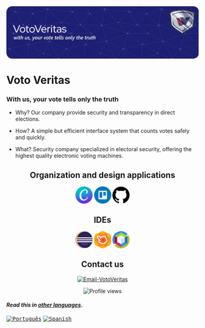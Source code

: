 <img align= "center" alt="VotoVeritas-Banner" src="https://github.com/VotoVeritas/VotoVeritas/blob/main/Imagens/EnglishBanner.png">

# Voto Veritas
### With us, your vote tells only the truth

- Why? Our company provide security and transparency in direct elections.

- How? A simple but efficient interface system that counts votes safely and quickly.

- What? Security company specialized in electoral security, offering the highest quality electronic voting machines.

<div align="center">
  
## Organization and design applications

<img align= "center" alt="VotoVeritas-Canva" height="45" width="45" src="https://github.com/VotoVeritas/VotoVeritas/blob/main/Imagens/Canva.png">
<img align= "center" alt="VotoVeritas-Trello" height="45" width="45" src="https://github.com/VotoVeritas/VotoVeritas/blob/main/Imagens/Trello.png">
<img align= "center" alt="VotoVeritas-Github" height="45" width="45" src="https://github.com/VotoVeritas/VotoVeritas/blob/main/Imagens/GitHub.png">

## IDEs
<img align= "center" alt="VotoVeritas-Eclipse" height="45" width="45" src="https://github.com/VotoVeritas/VotoVeritas/blob/main/Imagens/Eclipse.png">
<img align= "center" alt="VotoVeritas-SceneB" height="45" width="45" src="https://github.com/VotoVeritas/VotoVeritas/blob/main/Imagens/SceneB.png">
<img align= "center" alt="VotoVeritas-NetBeans" height="45" width="45" src="https://github.com/VotoVeritas/VotoVeritas/blob/main/Imagens/Netbeans.png">

## Contact us

  <a target="_blank" href="mailto:votoveritas@gmail.com"> <img height="30" width="120" alt="Email-VotoVeritas" src="https://img.shields.io/badge/Gmail-D14836?style=for-the-badge&logo=gmail&logoColor=white"/></a>
<p align="Center"> <img src="https://komarev.com/ghpvc/?username=VotoVeritas&color=blue" alt="Profile views" /> </p>

</div>

#### _Read this in [other languages](Translations/translations.md)._
<kbd>[<img title="Português" alt="Português" src="https://www.countryflags.com/wp-content/uploads/brazil-flag-png-large.png" width="60">](Translations/README.pt_br.md)</kbd>
<kbd>[<img title="Espanhol" alt="Spanish" src="https://www.countryflags.com/wp-content/uploads/spain-flag-png-large.png" width="60">](Translations/README.esp.md)</kbd>

